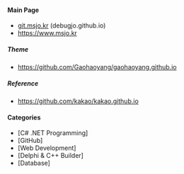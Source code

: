 #### Main Page

* [git.msjo.kr](http://git.msjo.kr) (debugjo.github.io)
* https://www.msjo.kr

##### Theme
* https://github.com/Gaohaoyang/gaohaoyang.github.io

##### Reference
* https://github.com/kakao/kakao.github.io

#### Categories
* \[C# .NET Programming\]
* \[GitHub\]
* \[Web Development\]
* \[Delphi & C++ Builder\]
* \[Database\]
